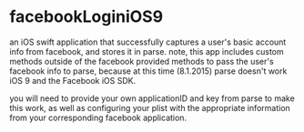 # facebookLoginiOS9
an iOS swift application that successfully captures a user's basic account info from facebook, and stores it in parse. note, this app includes custom methods outside of the facebook provided methods to pass the user's facebook info to parse, because at this time (8.1.2015) parse doesn't work iOS 9 and the Facebook iOS SDK. 

you will need to provide your own applicationID and key from parse to make this work, as well as configuring your plist with the appropriate information from your corresponding facebook application.

